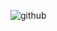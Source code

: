  ![github](https://user-images.githubusercontent.com/115580585/207142917-c05dc0c3-05bc-4a66-930b-8acfdf065cb0.gif)
